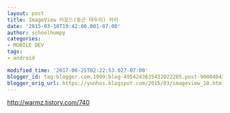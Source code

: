 ```yaml
---
layout: post
title: ImageView 라운드(둥근 테두리) 처리
date: '2015-03-10T19:42:00.001-07:00'
author: schoolhompy
categories:
- MOBILE DEV
tags:
- android

modified_time: '2017-06-25T02:22:53.027-07:00'
blogger_id: tag:blogger.com,1999:blog-4954243635432022205.post-9000404394544990154
blogger_orig_url: https://yunhos.blogspot.com/2015/03/imageview_10.html
---
```


http://warmz.tistory.com/740